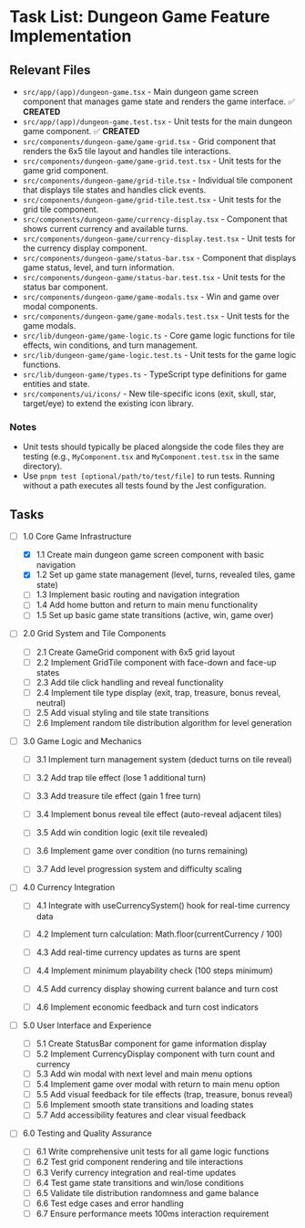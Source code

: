 # Task List: Dungeon Game Feature Implementation

## Relevant Files

- `src/app/(app)/dungeon-game.tsx` - Main dungeon game screen component that manages game state and renders the game interface. ✅ **CREATED**
- `src/app/(app)/dungeon-game.test.tsx` - Unit tests for the main dungeon game component. ✅ **CREATED**
- `src/components/dungeon-game/game-grid.tsx` - Grid component that renders the 6x5 tile layout and handles tile interactions.
- `src/components/dungeon-game/game-grid.test.tsx` - Unit tests for the game grid component.
- `src/components/dungeon-game/grid-tile.tsx` - Individual tile component that displays tile states and handles click events.
- `src/components/dungeon-game/grid-tile.test.tsx` - Unit tests for the grid tile component.
- `src/components/dungeon-game/currency-display.tsx` - Component that shows current currency and available turns.
- `src/components/dungeon-game/currency-display.test.tsx` - Unit tests for the currency display component.
- `src/components/dungeon-game/status-bar.tsx` - Component that displays game status, level, and turn information.
- `src/components/dungeon-game/status-bar.test.tsx` - Unit tests for the status bar component.
- `src/components/dungeon-game/game-modals.tsx` - Win and game over modal components.
- `src/components/dungeon-game/game-modals.test.tsx` - Unit tests for the game modals.
- `src/lib/dungeon-game/game-logic.ts` - Core game logic functions for tile effects, win conditions, and turn management.
- `src/lib/dungeon-game/game-logic.test.ts` - Unit tests for the game logic functions.
- `src/lib/dungeon-game/types.ts` - TypeScript type definitions for game entities and state.
- `src/components/ui/icons/` - New tile-specific icons (exit, skull, star, target/eye) to extend the existing icon library.

### Notes

- Unit tests should typically be placed alongside the code files they are testing (e.g., `MyComponent.tsx` and `MyComponent.test.tsx` in the same directory).
- Use `pnpm test [optional/path/to/test/file]` to run tests. Running without a path executes all tests found by the Jest configuration.

## Tasks

- [ ] 1.0 Core Game Infrastructure

  - [x] 1.1 Create main dungeon game screen component with basic navigation
  - [x] 1.2 Set up game state management (level, turns, revealed tiles, game state)
  - [ ] 1.3 Implement basic routing and navigation integration
  - [ ] 1.4 Add home button and return to main menu functionality
  - [ ] 1.5 Set up basic game state transitions (active, win, game over)

- [ ] 2.0 Grid System and Tile Components

  - [ ] 2.1 Create GameGrid component with 6x5 grid layout
  - [ ] 2.2 Implement GridTile component with face-down and face-up states
  - [ ] 2.3 Add tile click handling and reveal functionality
  - [ ] 2.4 Implement tile type display (exit, trap, treasure, bonus reveal, neutral)
  - [ ] 2.5 Add visual styling and tile state transitions
  - [ ] 2.6 Implement random tile distribution algorithm for level generation

- [ ] 3.0 Game Logic and Mechanics

  - [ ] 3.1 Implement turn management system (deduct turns on tile reveal)
  - [ ] 3.2 Add trap tile effect (lose 1 additional turn)
  - [ ] 3.3 Add treasure tile effect (gain 1 free turn)
  - [ ] 3.4 Implement bonus reveal tile effect (auto-reveal adjacent tiles)
  - [ ] 3.5 Add win condition logic (exit tile revealed)
  - [ ] 3.6 Implement game over condition (no turns remaining)

  - [ ] 3.7 Add level progression system and difficulty scaling

- [ ] 4.0 Currency Integration

  - [ ] 4.1 Integrate with useCurrencySystem() hook for real-time currency data
  - [ ] 4.2 Implement turn calculation: Math.floor(currentCurrency / 100)
  - [ ] 4.3 Add real-time currency updates as turns are spent
  - [ ] 4.4 Implement minimum playability check (100 steps minimum)

  - [ ] 4.5 Add currency display showing current balance and turn cost
  - [ ] 4.6 Implement economic feedback and turn cost indicators

- [ ] 5.0 User Interface and Experience

  - [ ] 5.1 Create StatusBar component for game information display
  - [ ] 5.2 Implement CurrencyDisplay component with turn count and currency
  - [ ] 5.3 Add win modal with next level and main menu options
  - [ ] 5.4 Implement game over modal with return to main menu option
  - [ ] 5.5 Add visual feedback for tile effects (trap, treasure, bonus reveal)
  - [ ] 5.6 Implement smooth state transitions and loading states
  - [ ] 5.7 Add accessibility features and clear visual feedback

- [ ] 6.0 Testing and Quality Assurance
  - [ ] 6.1 Write comprehensive unit tests for all game logic functions
  - [ ] 6.2 Test grid component rendering and tile interactions
  - [ ] 6.3 Verify currency integration and real-time updates
  - [ ] 6.4 Test game state transitions and win/lose conditions
  - [ ] 6.5 Validate tile distribution randomness and game balance
  - [ ] 6.6 Test edge cases and error handling
  - [ ] 6.7 Ensure performance meets 100ms interaction requirement
